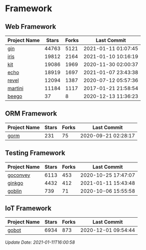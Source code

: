 # Framework

## Web Framework
| Project Name | Stars | Forks | Last Commit |
| ------------ | ----- | ----- | ----------- |
| [gin](https://github.com/gin-gonic/gin) | 44763 | 5121 | 2021-01-11 01:07:45 |
| [iris](https://github.com/kataras/iris) | 19812 | 2164 | 2021-01-10 10:16:19 |
| [kit](https://github.com/go-kit/kit) | 19086 | 1969 | 2020-11-30 02:00:37 |
| [echo](https://github.com/labstack/echo) | 18919 | 1697 | 2021-01-07 23:43:38 |
| [revel](https://github.com/revel/revel) | 12094 | 1387 | 2020-07-12 05:57:36 |
| [martini](https://github.com/go-martini/martini) | 11184 | 1117 | 2017-01-21 21:58:54 |
| [beego](https://github.com/astaxie/beego) | 37 | 8 | 2020-12-13 11:36:23 |

## ORM Framework
| Project Name | Stars | Forks | Last Commit |
| ------------ | ----- | ----- | ----------- |
| [gorm](https://github.com/jinzhu/gorm) | 231 | 75 | 2020-09-21 02:28:17 |

## Testing Framework
| Project Name | Stars | Forks | Last Commit |
| ------------ | ----- | ----- | ----------- |
| [goconvey](https://github.com/smartystreets/goconvey) | 6113 | 453 | 2020-10-25 17:47:07 |
| [ginkgo](https://github.com/onsi/ginkgo) | 4432 | 412 | 2021-01-11 15:43:48 |
| [goblin](https://github.com/franela/goblin) | 739 | 71 | 2020-10-06 15:55:58 |

## IoT Framework
| Project Name | Stars | Forks | Last Commit |
| ------------ | ----- | ----- | ----------- |
| [gobot](https://github.com/hybridgroup/gobot) | 6934 | 873 | 2020-12-01 09:54:44 |

*Update Date: 2021-01-11T16:00:58*